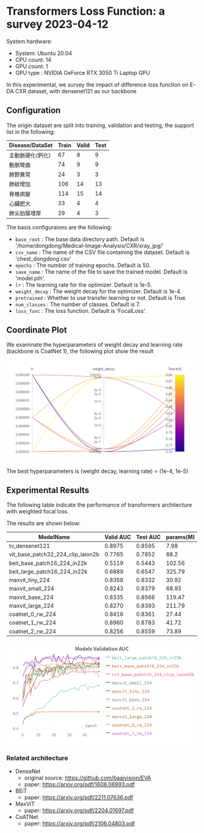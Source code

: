 # Transformers Loss Function: a survey 2023-04-12

System hardware:

- System: Ubuntu 20.04 
- CPU count:	14
- GPU count:	1
- GPU type :	NVIDIA GeForce RTX 3050 Ti Laptop GPU


In this experimental, we survey the impact of difference loss function on E-DA CXR dataset, with densenet121 as our backbone

## Configuration

The origin dataset are split into training, validation and testing, the support list in the following:

| Disease/DataSet        | Train | Valid | Test |
|------------------|--------|---------|---------|
| 主動脈硬化(鈣化)   | 67     | 8       | 9       |
| 動脈彎曲         | 74     | 9       | 9       |
| 肺野異常         | 24     | 3       | 3       |
| 肺紋增加         | 106    | 14      | 13      |
| 脊椎病變         | 114    | 15      | 14      |
| 心臟肥大         | 33     | 4       | 4       |
| 肺尖肋膜增厚      | 29     | 4       | 3       |

The basis configuraions are the following:

- `base_root` : The base data directory path. Default is '/home/dongdong/Medical-Image-Analysis/CXR/xray_jpg/'
- `csv_name` : The name of the CSV file containing the dataset. Default is 'chest_dongdong.csv'
- `epochs` : The number of training epochs. Default is 50.
- `save_name` : The name of the file to save the trained model. Default is 'model.pth'.
- `lr` : The learning rate for the optimizer. Default is 1e-5.
- `weight_decay` : The weight decay for the optimizer. Default is 1e-4.
- `pretrained` : Whether to use transfer learning or not. Default is True.
- `num_classes` : The number of classes. Default is 7.
- `loss_func` : The loss function. Default is 'FocalLoss'.

## Coordinate Plot

We examinate the hyperparameters of weight decay and learning rate (backbone is CoatNet 1), the following plot show the result 

![hp-coordinate](../assets/hp-coordinate.png)

The best hyperparameters is (weight decay, learning rate) = (1e-4, 1e-5)

## Experimental Results

The following table indicate the performance of transformers architecture with weighted focal loss.

The results are shown below:

| ModelName | Valid AUC | Test AUC | params(M) |
|-----------|-----------|----------|--------|
|tv_densenet121|<a class="max">0.8975</a>|0.8595|7.98|
|vit_base_patch32_224_clip_laion2b|0.7765|0.7852|88.2|
|beit_base_patch16_224_in22k|0.5119|0.5443|102.56|
|beit_large_patch16_224_in22k|0.6889|0.6547|<a class="max">325.79</a>|
|maxvit_tiny_224|0.8358|0.8332|30.92|
|maxvit_small_224|0.8243|0.8379|68.93|
|maxvit_base_224|0.8335|0.8566|119.47|
|maxvit_large_224|0.8270|0.8393|211.79|
|coatnet_0_rw_224|0.8416|0.8361|27.44|
|coatnet_1_rw_224|0.8960|<a class="max">0.8783</a>|41.72|
|coatnet_2_rw_224|0.8256|0.8559|73.89|

![models-auc](../assets/transformers-auc.png)

### Related architecture

- DenseNet
   - original source: https://github.com/baaivision/EVA
   - paper: https://arxiv.org/pdf/1608.06993.pdf
- BEiT
   - paper: https://arxiv.org/pdf/2211.07636.pdf
- MaxViT
   - paper: https://arxiv.org/pdf/2204.01697.pdf
- CoATNet
   - paper: https://arxiv.org/pdf/2106.04803.pdf
